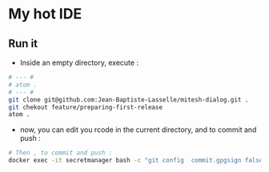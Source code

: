 # My hot IDE


## Run it

* Inside an empty directory, execute :

```bash
# --- #
# atom .
# --- #
git clone git@github.com:Jean-Baptiste-Lasselle/mitesh-dialog.git .
git chekout feature/preparing-first-release
atom .
```

* now, you can edit you rcode in the current directory, and to commit and push :

```bash
# Then , to commit and push :
docker exec -it secretmanager bash -c "git config  commit.gpgsign false && git add --all && git commit -m 'ajout de la définition du conteneur hot_ide' && git push -u origin --all"
```
